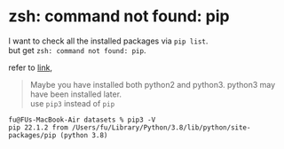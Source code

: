zsh: command not found: pip
===

I want to check all the installed packages via `pip list`.  
but get `zsh: command not found: pip`.   

refer to [link](https://stackoverflow.com/questions/42870537/zsh-command-cannot-found-pip),  
> Maybe you have installed both python2 and python3. python3 may have been installed later.  
> use `pip3` instead of `pip`

```shell
fu@FUs-MacBook-Air datasets % pip3 -V
pip 22.1.2 from /Users/fu/Library/Python/3.8/lib/python/site-packages/pip (python 3.8)
```
